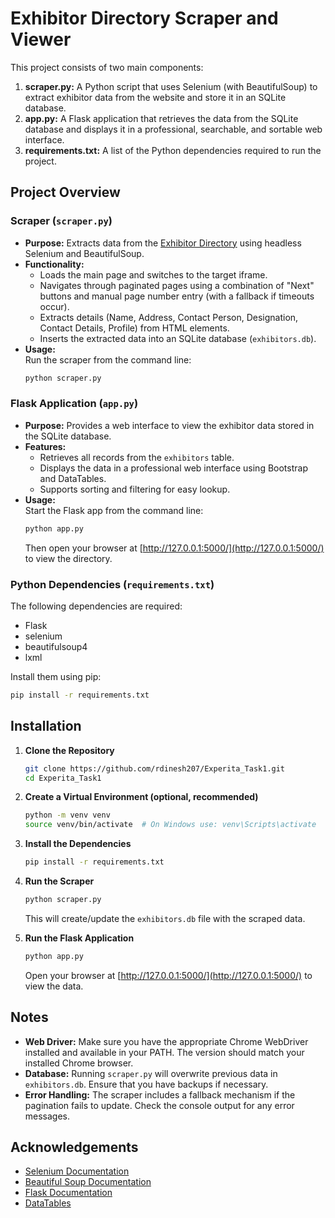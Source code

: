 # Exhibitor Directory Scraper and Viewer

This project consists of two main components:

1. **scraper.py:** A Python script that uses Selenium (with BeautifulSoup) to extract exhibitor data from the website and store it in an SQLite database.
2. **app.py:** A Flask application that retrieves the data from the SQLite database and displays it in a professional, searchable, and sortable web interface.
3. **requirements.txt:** A list of the Python dependencies required to run the project.

## Project Overview

### Scraper (`scraper.py`)
- **Purpose:** Extracts data from the [Exhibitor Directory](https://startupmahakumbh.org/Exhibitor-Directory.php) using headless Selenium and BeautifulSoup.
- **Functionality:**  
  - Loads the main page and switches to the target iframe.
  - Navigates through paginated pages using a combination of "Next" buttons and manual page number entry (with a fallback if timeouts occur).
  - Extracts details (Name, Address, Contact Person, Designation, Contact Details, Profile) from HTML elements.
  - Inserts the extracted data into an SQLite database (`exhibitors.db`).
- **Usage:**  
  Run the scraper from the command line:
  ```bash
  python scraper.py
  ```

### Flask Application (`app.py`)
- **Purpose:** Provides a web interface to view the exhibitor data stored in the SQLite database.
- **Features:**  
  - Retrieves all records from the `exhibitors` table.
  - Displays the data in a professional web interface using Bootstrap and DataTables.
  - Supports sorting and filtering for easy lookup.
- **Usage:**  
  Start the Flask app from the command line:
  ```bash
  python app.py
  ```
  Then open your browser at [http://127.0.0.1:5000/](http://127.0.0.1:5000/) to view the directory.

### Python Dependencies (`requirements.txt`)
The following dependencies are required:
- Flask
- selenium
- beautifulsoup4
- lxml

Install them using pip:
```bash
pip install -r requirements.txt
```

## Installation

1. **Clone the Repository**
   ```bash
   git clone https://github.com/rdinesh207/Experita_Task1.git
   cd Experita_Task1
   ```

2. **Create a Virtual Environment (optional, recommended)**
   ```bash
   python -m venv venv
   source venv/bin/activate  # On Windows use: venv\Scripts\activate
   ```

3. **Install the Dependencies**
   ```bash
   pip install -r requirements.txt
   ```

4. **Run the Scraper**
   ```bash
   python scraper.py
   ```
   This will create/update the `exhibitors.db` file with the scraped data.

5. **Run the Flask Application**
   ```bash
   python app.py
   ```
   Open your browser at [http://127.0.0.1:5000/](http://127.0.0.1:5000/) to view the data.

## Notes

- **Web Driver:** Make sure you have the appropriate Chrome WebDriver installed and available in your PATH. The version should match your installed Chrome browser.
- **Database:** Running `scraper.py` will overwrite previous data in `exhibitors.db`. Ensure that you have backups if necessary.
- **Error Handling:** The scraper includes a fallback mechanism if the pagination fails to update. Check the console output for any error messages.

## Acknowledgements

- [Selenium Documentation](https://www.selenium.dev/documentation/)
- [Beautiful Soup Documentation](https://www.crummy.com/software/BeautifulSoup/bs4/doc/)
- [Flask Documentation](https://flask.palletsprojects.com/)
- [DataTables](https://datatables.net/)
```
